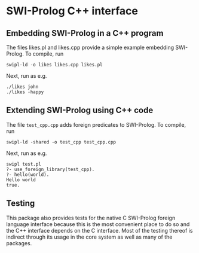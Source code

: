 # SWI-Prolog C++ interface

## Embedding SWI-Prolog in a C++ program

The files likes.pl and likes.cpp  provide   a  simple  example embedding
SWI-Prolog. To compile, run

    swipl-ld -o likes likes.cpp likes.pl

Next, run as e.g.

    ./likes john
    ./likes -happy

## Extending SWI-Prolog using C++ code

The file `test_cpp.cpp` adds foreign predicates to SWI-Prolog.
To compile, run

    swipl-ld -shared -o test_cpp test_cpp.cpp

Next, run as e.g.

    swipl test.pl
    ?- use_foreign_library(test_cpp).
    ?- hello(world).
    Hello world
    true.

## Testing

This package also provides tests  for   the  native C SWI-Prolog foreign
language interface because this is the most   convenient  place to do so
and the C++ interface depends on the   C  interface. Most of the testing
thereof is indirect through its usage in the core system as well as many
of the packages.
